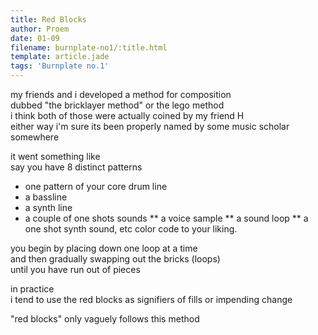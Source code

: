 ```yaml
---
title: Red Blocks
author: Proem
date: 01-09
filename: burnplate-no1/:title.html
template: article.jade
tags: 'Burnplate no.1'
---
```


my friends and i developed a method for composition  
dubbed "the bricklayer method" or the lego method  
i think both of those were actually coined by my friend H  
either way i'm sure its been properly named by some music scholar somewhere  
 
it went something like  
say you have 8 distinct patterns  
* one pattern of your core drum line  
* a bassline  
* a synth line
* a couple of one shots sounds
** a voice sample 
** a sound loop 
** a one shot synth sound, etc 
color code to your liking.

you begin by placing down one loop at a time  
and then gradually swapping out the bricks (loops)  
until you have run out of pieces  

in practice  
i tend to use the red blocks as signifiers of fills or impending change 

"red blocks" only vaguely follows this method